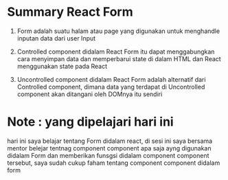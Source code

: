# Summary React Form

1. Form adalah suatu halam atau page yang digunakan untuk menghandle inputan data dari user Input

2. Controlled component didalam React Form itu dapat menggabungkan cara menyimpan data dan memperbarui state di dalam HTML dan React menggunakan state pada React

3. Uncontrolled component didalam React Form adalah alternatif dari Controlled component, dimana data yang terdapat di Uncontrolled component akan ditangani oleh DOMnya itu sendiri

# Note : yang dipelajari hari ini

hari ini saya belajar tentang Form didalam react, di sesi ini saya bersama mentor belejar tentnag component component apa saja ayng digunakan didalam Form dan memberikan funsgsi didalam component component tersebut, saya sudah cukup faham tentang component component didalam form
